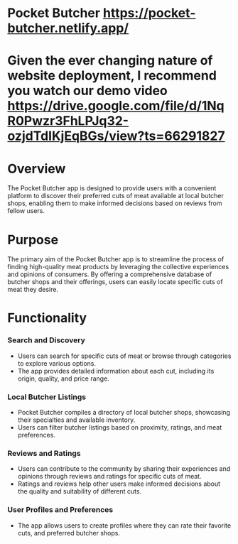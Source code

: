 # Pocket Butcher https://pocket-butcher.netlify.app/
# Given the ever changing nature of website deployment, I recommend you watch our demo video https://drive.google.com/file/d/1NqR0Pwzr3FhLPJq32-ozjdTdIKjEqBGs/view?ts=66291827

# Overview
The Pocket Butcher app is designed to provide users with a convenient platform to discover their preferred cuts of meat available at local butcher shops, enabling them to make informed decisions based on reviews from fellow users.

# Purpose
The primary aim of the Pocket Butcher app is to streamline the process of finding high-quality meat products by leveraging the collective experiences and opinions of consumers. By offering a comprehensive database of butcher shops and their offerings, users can easily locate specific cuts of meat they desire.

# Functionality
### Search and Discovery
* Users can search for specific cuts of meat or browse through categories to explore various options.
* The app provides detailed information about each cut, including its origin, quality, and price range.

### Local Butcher Listings
* Pocket Butcher compiles a directory of local butcher shops, showcasing their specialties and available inventory.
* Users can filter butcher listings based on proximity, ratings, and meat preferences.

### Reviews and Ratings
* Users can contribute to the community by sharing their experiences and opinions through reviews and ratings for specific cuts of meat.
* Ratings and reviews help other users make informed decisions about the quality and suitability of different cuts.

### User Profiles and Preferences
* The app allows users to create profiles where they can rate their favorite cuts, and preferred butcher shops.
